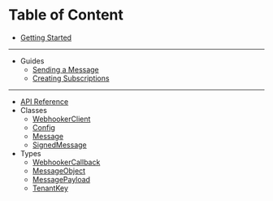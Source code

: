 # Table of Content

* [Getting Started](/start.md)

---

* Guides
  * [Sending a Message](/guides/sending.md)
  * [Creating Subscriptions](/guides/subscriptions.md)

---

* [API Reference](/api.md)
* Classes
  * [WebhookerClient](/api.md#WebhookerClient)
  * [Config](/api.md#Config)
  * [Message](/api.md#Message)
  * [SignedMessage](/api.md#SignedMessage)
* Types
  * [WebhookerCallback](/api.md#WebhookerCallback)
  * [MessageObject](/api.md#MessageObject)
  * [MessagePayload](/api.md#MessagePayload)
  * [TenantKey](/api.md#TenantKey)